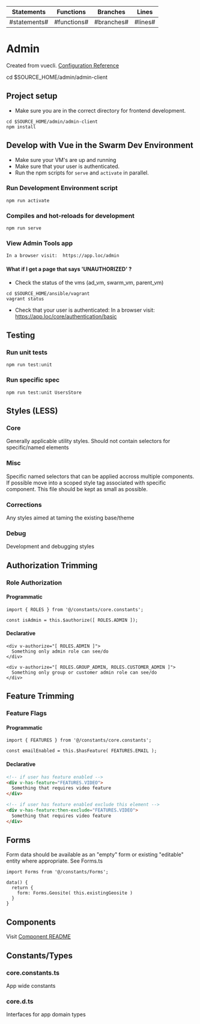 | Statements   | Functions   | Branches   | Lines   |
| ------------ | ----------- | ---------- | ------- |
| #statements# | #functions# | #branches# | #lines# |


# Admin
Created from vuecli. [Configuration Reference](https://cli.vuejs.org/config/)

cd $SOURCE_HOME/admin/admin-client

## Project setup

* Make sure you are in the correct directory for frontend development.

```
cd $SOURCE_HOME/admin/admin-client
npm install
```
## Develop with Vue in the Swarm Dev Environment

* Make sure your VM's are up and running
* Make sure that your user is authenticated.
* Run the npm scripts for `serve` and `activate` in parallel.

### Run Development Environment script
```
npm run activate
```

### Compiles and hot-reloads for development
```
npm run serve
```
### View Admin Tools app

`In a browser visit:  https://app.loc/admin`

#### What if I get a page that says 'UNAUTHORIZED' ?

* Check the status of the vms (ad_vm, swarm_vm, parent_vm)

```
cd $SOURCE_HOME/ansible/vagrant
vagrant status
```
* Check that your user is authenticated:
In a browser visit: https://app.loc/core/authentication/basic


## Testing

### Run unit tests
```
npm run test:unit
```

### Run specific spec
```
npm run test:unit UsersStore
```

## Styles (LESS)

### Core
Generally applicable utility styles. Should not contain selectors for specific/named elements

### Misc
Specific named selectors that can be applied accross multiple components.
If possible move into a scoped style tag associated with specific component.
This file should be kept as small as possible.

### Corrections
Any styles aimed at taming the existing base/theme

### Debug
Development and debugging styles

## Authorization Trimming

### Role Authorization

#### Programmatic
```
import { ROLES } from '@/constants/core.constants';

const isAdmin = this.$authorize([ ROLES.ADMIN ]);
```

#### Declarative
```
<div v-authorize="[ ROLES.ADMIN ]">
  Something only admin role can see/do
</div>

<div v-authorize="[ ROLES.GROUP_ADMIN, ROLES.CUSTOMER_ADMIN ]">
  Something only group or customer admin role can see/do
</div>
```

## Feature Trimming

### Feature Flags

#### Programmatic
```
import { FEATURES } from '@/constants/core.constants';

const emailEnabled = this.$hasFeature( FEATURES.EMAIL );
```

#### Declarative
```html
<!-- if user has feature enabled -->
<div v-has-feature="FEATURES.VIDEO">
  Something that requires video feature
</div>

<!-- if user has feature enabled exclude this element -->
<div v-has-feature:then-exclude="FEATURES.VIDEO">
  Something that requires video feature
</div>
```

## Forms

Form data should be available as an "empty" form or existing "editable" entity where appropriate. See Forms.ts

```
import Forms from '@/constants/Forms';

data() {
  return {
    form: Forms.Geosite( this.existingGeosite )
  }
}
```

## Components

Visit [Component README](https://stash.programx60.com/projects/NFUS/repos/admin/browse/admin-client/src/components)

## Constants/Types

### core.constants.ts

App wide constants

### core.d.ts

Interfaces for app domain types
